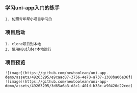 ### 学习uni-app入门的练手
    1. 仿照青年帮小项目学习的
### 项目启动
    1. clone项目到本地
    2. 使用HBuilder本地运行
### 项目预览
    ![image](https://github.com/newboolean/uni-app-demo/assets/49263295/e9caac87-3756-4e70-a737-1300ba06e36f)
    ![image](https://github.com/newboolean/uni-app-demo/assets/49263295/3d65a6a3-d8c1-401d-b38c-a90426c22cee)

